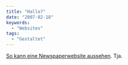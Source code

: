 ```yaml
---
title: "Hallo?"
date: "2007-02-18"
keywords:
  - "Websites"
tags:
  - "Gestaltet"
---
```


[So kann eine Newspaperwebsite aussehen](http://nationalgazette.org/). Tja.

